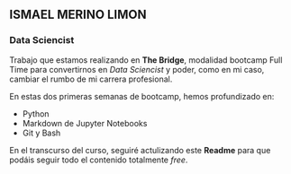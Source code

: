 ## ISMAEL MERINO LIMON 
### Data Sciencist


Trabajo que estamos realizando en **The Bridge**, modalidad bootcamp Full Time para convertirnos en *Data Sciencist* y poder, como en mi caso, cambiar el rumbo de mi carrera profesional. 

En estas dos primeras semanas de bootcamp, hemos profundizado en: 

- Python
- Markdown de Jupyter Notebooks
- Git y Bash

En el transcurso del curso, seguiré actulizando este **Readme** para que podáis seguir todo el contenido totalmente *free*. 
